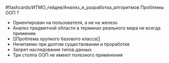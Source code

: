 #flashcards/ИТМО_гейдев/Анализ_и_разработка_алгоритмов 
Проблемы ООП
?
- Ориентирован на пользователя, а не на железо
- Анализ предметной области в терминах реального мира не всегда применим
- [[Проблема хрупкого базового класса]]
- Нечитаемо при долгом существовании и проработке
- Запрет наследования типов данных
- Три столпа ООП не имеют полезного применения